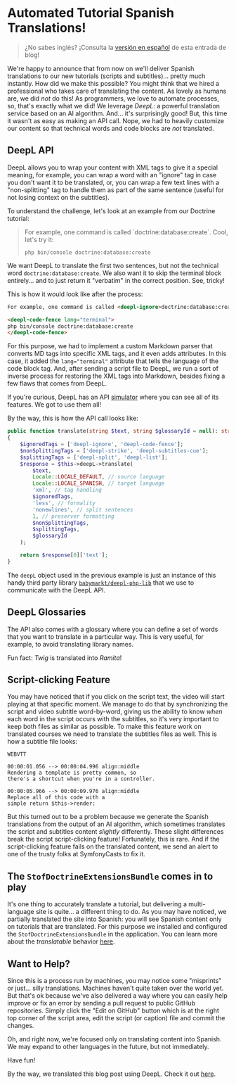 # Automated Tutorial Spanish Translations!

> ¿No sabes inglés? ¡Consulta la [versión en español](https://symfonycasts.com/blog/spanish-translations-es) de esta entrada de blog!

We're happy to announce that from now on we'll deliver Spanish translations to our new
tutorials (scripts and subtitles)... pretty much instantly. How did we make this possible? You might think that
we hired a professional who takes care of translating the content. As lovely as humans are, 
we did *not* do this! As programmers, we love to automate processes, so, that's
exactly what we did! We leverage *DeepL*: a powerful translation service based on an AI algorithm. 
And... it's surprisingly good! But, this time it wasn't as easy as making an API call. 
Nope, we had to heavily customize our content so that technical words and code blocks 
are *not* translated.

## DeepL API

DeepL allows you to wrap your content with XML tags to give it a special meaning, for example, 
you can wrap a word with an "ignore" tag in case you don't want it to be translated, or, you can 
wrap a few text lines with a "non-splitting" tag to handle them as part of the 
same sentence (useful for not losing context on the subtitles). 

To understand the challenge, let's look at an example from our Doctrine tutorial:

> For example, one command is called \`doctrine:database:create\`. Cool, let's try it:
> 
> ```terminal
> php bin/console doctrine:database:create
> ```

We want DeepL to translate the first two sentences, but not the technical word `doctrine:database:create`. 
We also want it to skip the terminal block entirely... and to just return it "verbatim" 
in the correct position. See, tricky!

This is how it would look like after the process:

```html
For example, one command is called <deepl-ignore>doctrine:database:create</deepl-ignore>. Cool, let's try it:

<deepl-code-fence lang="terminal">
php bin/console doctrine:database:create
</deepl-code-fence>
```

For this purpose, we had to implement a custom Markdown parser that converts MD tags into
specific XML tags, and it even adds attributes. In this case, it added the `lang="terminal"`
attribute that tells the language of the code block tag. And, after sending a script file to DeepL,
we run a sort of inverse process for restoring the XML tags into Markdown, besides 
fixing a few flaws that comes from DeepL.

If you're curious, DeepL has an API [simulator](https://www.deepl.com/es/docs-api/simulator/) 
where you can see all of its features. We got to use them all!

By the way, this is how the API call looks like:

```php
public function translate(string $text, string $glossaryId = null): string
{
    $ignoredTags = ['deepl-ignore', 'deepl-code-fence'];
    $nonSplittingTags = ['deepl-strike', 'deepl-subtitles-cue'];
    $splittingTags = ['deepl-split', 'deepl-list'];
    $response = $this->deepL->translate(
        $text,
        Locale::LOCALE_DEFAULT, // source language
        Locale::LOCALE_SPANISH, // target language
        'xml', // tag handling
        $ignoredTags,
        'less', // formality
        'nonewlines', // split sentences
        1, // preserver formatting
        $nonSplittingTags,
        $splittingTags,
        $glossaryId
    );

    return $response[0]['text'];
}
```

The `deepL` object used in the previous example is just an instance of this handy
third party library [`babymarkt/deepl-php-lib`](https://github.com/Baby-Markt/deepl-php-lib) that
we use to communicate with the DeepL API.

## DeepL Glossaries

The API also comes with a glossary where you can define a set of words that you want to translate
in a particular way. This is very useful, for example, to avoid translating library names. 

Fun fact: _Twig_ is translated into _Ramita_!

## Script-clicking Feature

You may have noticed that if you click on the script text, the video will start playing
at that specific moment. We manage to do that by synchronizing the script and video subtitle word-by-word, 
giving us the ability to know *when* each word in the script occurs with the subtitles, so it's 
very important to keep both files as similar as possible. To make this feature work
on translated courses we need to translate the subtitles files as well. This is how a
subtitle file looks:

```
WEBVTT

00:00:01.056 --> 00:00:04.996 align:middle
Rendering a template is pretty common, so
there's a shortcut when you're in a controller.

00:00:05.966 --> 00:00:09.976 align:middle
Replace all of this code with a
simple return $this->render:
```

But this turned out to be a problem because we generate the Spanish translations from the 
output of an AI algorithm, which sometimes translates the script and subtitles 
content *slightly* differently. These slight differences break the script script-clicking feature! 
Fortunately, this is rare. And if the script-clicking feature fails on the translated content, 
we send an alert to one of the trusty folks at SymfonyCasts to fix it.

## The `StofDoctrineExtensionsBundle` comes in to play

It's one thing to accurately translate a tutorial, but delivering a multi-language site is quite...
a different thing to do. As you may have noticed, we partially translated the site
into Spanish: you will see Spanish content only on tutorials that are translated. For this
purpose we installed and configured the `StofDoctrineExtensionsBundle` in the application. 
You can learn more about the _translatable_ behavior [here](https://github.com/doctrine-extensions/DoctrineExtensions/blob/main/doc/translatable.md).

## Want to Help?

Since this is a process run by machines, you may notice some "misprints" or just... silly translations.
Machines haven't quite taken over the world yet. But that's ok because we've also delivered a way 
where you can easily help improve or fix an error by sending a pull request to public GitHub repositories.
Simply click the "Edit on GitHub" button which is at the right top corner of the script area, 
edit the script (or caption) file and commit the changes.

Oh, and right now, we're focused only on translating content into Spanish. We may expand to other 
languages in the future, but not immediately.

Have fun!

By the way, we translated this blog post using DeepL. Check it out [here](https://symfonycasts.com/blog/spanish-translations-es).
